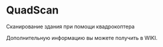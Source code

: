 # QuadScan
Сканирование здания при помощи квадрокоптера

Дополнительную информацию вы можете получить в WIKI.
